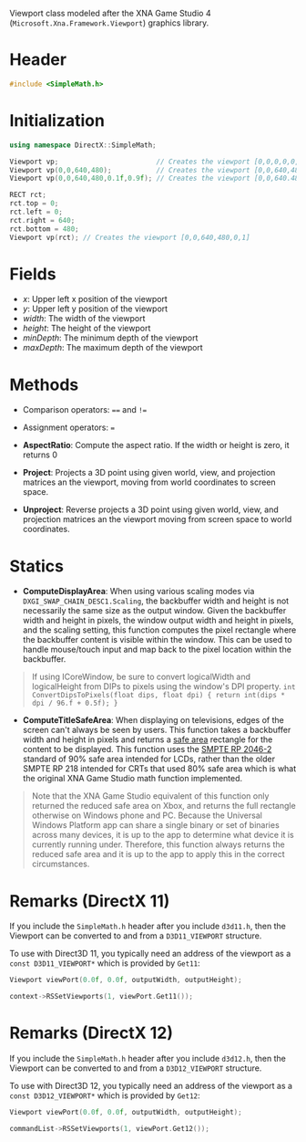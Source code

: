 Viewport class modeled after the XNA Game Studio 4 (``Microsoft.Xna.Framework.Viewport``) graphics library.

# Header

```cpp
#include <SimpleMath.h>
```

# Initialization

```cpp
using namespace DirectX::SimpleMath;

Viewport vp;                        // Creates the viewport [0,0,0,0,0,1]
Viewport vp(0,0,640,480);           // Creates the viewport [0,0,640,480,0,1]
Viewport vp(0,0,640,480,0.1f,0.9f); // Creates the viewport [0,0,640.480,0.1,0.9]

RECT rct;
rct.top = 0;
rct.left = 0;
rct.right = 640;
rct.bottom = 480;
Viewport vp(rct); // Creates the viewport [0,0,640,480,0,1]
```

# Fields
* *x*: Upper left x position of the viewport
* *y*: Upper left y position of the viewport
* *width*: The width of the viewport
* *height*: The height of the viewport
* *minDepth*: The minimum depth of the viewport
* *maxDepth*: The maximum depth of the viewport

# Methods
* Comparison operators: ``==`` and ``!=``
* Assignment operators: ``=``

* **AspectRatio**: Compute the aspect ratio. If the width or height is zero, it returns 0

* **Project**: Projects a 3D point using given world, view, and projection matrices an the viewport, moving from world coordinates to screen space.

* **Unproject**: Reverse projects a 3D point using given world, view, and projection matrices an the viewport moving from screen space to world coordinates.

# Statics
* **ComputeDisplayArea**: When using various scaling modes via ``DXGI_SWAP_CHAIN_DESC1.Scaling``, the backbuffer width and height is not necessarily the same size as the output window. Given the backbuffer width and height in pixels, the window output width and height in pixels, and the scaling setting, this function computes the pixel rectangle where the backbuffer content is visible within the window. This can be used to handle mouse/touch input and map back to the pixel location within the backbuffer.

> If using ICoreWindow, be sure to convert logicalWidth and logicalHeight from DIPs to pixels using the window's DPI property. ``int ConvertDipsToPixels(float dips, float dpi) { return int(dips * dpi / 96.f + 0.5f); }``

* **ComputeTitleSafeArea**: When displaying on televisions, edges of the screen can't always be seen by users. This function takes a backbuffer width and height in pixels and returns a [safe area](https://en.wikipedia.org/wiki/Safe_area_%28television%29) rectangle for the content to be displayed. This function uses the [SMPTE RP 2046-2](http://www.nab.org/xert/scitech/pdfs/tv031510.pdf) standard of 90% safe area intended for LCDs, rather than the older SMPTE RP 218 intended for CRTs that used 80% safe area which is what the original XNA Game Studio math function implemented.

> Note that the XNA Game Studio equivalent of this function only returned the reduced safe area on Xbox, and returns the full rectangle otherwise on Windows phone and PC. Because the Universal Windows Platform app can share a single binary or set of binaries across many devices, it is up to the app to determine what device it is currently running under. Therefore, this function always returns the reduced safe area and it is up to the app to apply this in the correct circumstances.

# Remarks (DirectX 11)

If you include the ``SimpleMath.h`` header after you include ``d3d11.h``, then the Viewport can be converted to and from a ``D3D11_VIEWPORT`` structure.

To use with Direct3D 11, you typically need an address of the viewport as a ``const D3D11_VIEWPORT*`` which is provided by ``Get11``:

```cpp
Viewport viewPort(0.0f, 0.0f, outputWidth, outputHeight);

context->RSSetViewports(1, viewPort.Get11());
```

# Remarks (DirectX 12)
If you include the ``SimpleMath.h`` header after you include ``d3d12.h``, then the Viewport can be converted to and from a ``D3D12_VIEWPORT`` structure.

To use with Direct3D 12, you typically need an address of the viewport as a ``const D3D12_VIEWPORT*`` which is provided by ``Get12``:

```cpp
Viewport viewPort(0.0f, 0.0f, outputWidth, outputHeight);

commandList->RSSetViewports(1, viewPort.Get12());
```
